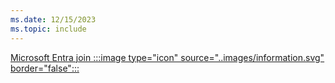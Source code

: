 ```yaml
---
ms.date: 12/15/2023
ms.topic: include
---
```


[Microsoft Entra join :::image type="icon" source="..images/information.svg" border="false":::](../../hello-how-it-works-technology.md#azure-active-directory-join "Devices that are Microsoft Entra joined do not have any dependencies on Active Directory. Only local users accounts and Microsoft Entra users can sign in to these devices")
